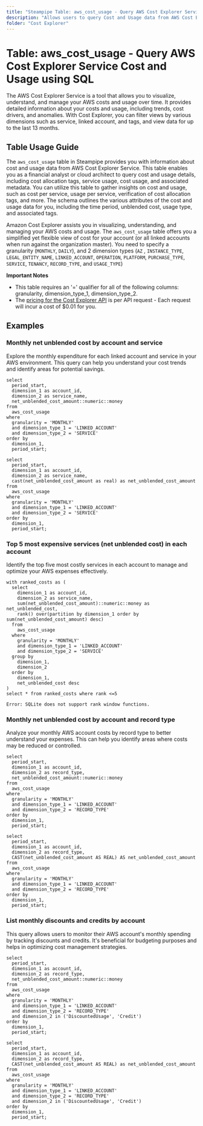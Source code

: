 ```yaml
---
title: "Steampipe Table: aws_cost_usage - Query AWS Cost Explorer Service Cost and Usage using SQL"
description: "Allows users to query Cost and Usage data from AWS Cost Explorer Service to monitor, track, and manage AWS costs and usage over time."
folder: "Cost Explorer"
---
```


# Table: aws_cost_usage - Query AWS Cost Explorer Service Cost and Usage using SQL

The AWS Cost Explorer Service is a tool that allows you to visualize, understand, and manage your AWS costs and usage over time. It provides detailed information about your costs and usage, including trends, cost drivers, and anomalies. With Cost Explorer, you can filter views by various dimensions such as service, linked account, and tags, and view data for up to the last 13 months.

## Table Usage Guide

The `aws_cost_usage` table in Steampipe provides you with information about cost and usage data from AWS Cost Explorer Service. This table enables you as a financial analyst or cloud architect to query cost and usage details, including cost allocation tags, service usage, cost usage, and associated metadata. You can utilize this table to gather insights on cost and usage, such as cost per service, usage per service, verification of cost allocation tags, and more. The schema outlines the various attributes of the cost and usage data for you, including the time period, unblended cost, usage type, and associated tags.

Amazon Cost Explorer assists you in visualizing, understanding, and managing your AWS costs and usage. The `aws_cost_usage` table offers you a simplified yet flexible view of cost for your account (or all linked accounts when run against the organization master). You need to specify a granularity (`MONTHLY`, `DAILY`), and 2 dimension types (`AZ` , `INSTANCE_TYPE`, `LEGAL_ENTITY_NAME`, `LINKED_ACCOUNT`, `OPERATION`, `PLATFORM`, `PURCHASE_TYPE`, `SERVICE`, `TENANCY`, `RECORD_TYPE`, and `USAGE_TYPE`)

**Important Notes**
- This table requires an '=' qualifier for all of the following columns: granularity, dimension_type_1, dimension_type_2.
- The [pricing for the Cost Explorer API](https://aws.amazon.com/aws-cost-management/pricing/) is per API request - Each request will incur a cost of $0.01 for you.

## Examples

### Monthly net unblended cost by account and service
Explore the monthly expenditure for each linked account and service in your AWS environment. This query can help you understand your cost trends and identify areas for potential savings.

```sql+postgres
select
  period_start,
  dimension_1 as account_id,
  dimension_2 as service_name,
  net_unblended_cost_amount::numeric::money
from
  aws_cost_usage
where
  granularity = 'MONTHLY'
  and dimension_type_1 = 'LINKED_ACCOUNT'
  and dimension_type_2 = 'SERVICE'
order by
  dimension_1,
  period_start;
```

```sql+sqlite
select
  period_start,
  dimension_1 as account_id,
  dimension_2 as service_name,
  cast(net_unblended_cost_amount as real) as net_unblended_cost_amount
from
  aws_cost_usage
where
  granularity = 'MONTHLY'
  and dimension_type_1 = 'LINKED_ACCOUNT'
  and dimension_type_2 = 'SERVICE'
order by
  dimension_1,
  period_start;
```

### Top 5 most expensive services (net unblended cost) in each account
Identify the top five most costly services in each account to manage and optimize your AWS expenses effectively.

```sql+postgres
with ranked_costs as (
  select
    dimension_1 as account_id,
    dimension_2 as service_name,
    sum(net_unblended_cost_amount)::numeric::money as net_unblended_cost,
    rank() over(partition by dimension_1 order by sum(net_unblended_cost_amount) desc)
  from
    aws_cost_usage
  where
    granularity = 'MONTHLY'
    and dimension_type_1 = 'LINKED_ACCOUNT'
    and dimension_type_2 = 'SERVICE'
  group by
    dimension_1,
    dimension_2
  order by
    dimension_1,
    net_unblended_cost desc
)
select * from ranked_costs where rank <=5
```

```sql+sqlite
Error: SQLite does not support rank window functions.
```

### Monthly net unblended cost by account and record type
Analyze your monthly AWS account costs by record type to better understand your expenses. This can help you identify areas where costs may be reduced or controlled.

```sql+postgres
select
  period_start,
  dimension_1 as account_id,
  dimension_2 as record_type,
  net_unblended_cost_amount::numeric::money
from
  aws_cost_usage
where
  granularity = 'MONTHLY'
  and dimension_type_1 = 'LINKED_ACCOUNT'
  and dimension_type_2 = 'RECORD_TYPE'
order by
  dimension_1,
  period_start;
```

```sql+sqlite
select
  period_start,
  dimension_1 as account_id,
  dimension_2 as record_type,
  CAST(net_unblended_cost_amount AS REAL) AS net_unblended_cost_amount
from
  aws_cost_usage
where
  granularity = 'MONTHLY'
  and dimension_type_1 = 'LINKED_ACCOUNT'
  and dimension_type_2 = 'RECORD_TYPE'
order by
  dimension_1,
  period_start;
```

### List monthly discounts and credits by account
This query allows users to monitor their AWS account's monthly spending by tracking discounts and credits. It's beneficial for budgeting purposes and helps in optimizing cost management strategies.

```sql+postgres
select
  period_start,
  dimension_1 as account_id,
  dimension_2 as record_type,
  net_unblended_cost_amount::numeric::money
from
  aws_cost_usage
where
  granularity = 'MONTHLY'
  and dimension_type_1 = 'LINKED_ACCOUNT'
  and dimension_type_2 = 'RECORD_TYPE'
  and dimension_2 in ('DiscountedUsage', 'Credit')
order by
  dimension_1,
  period_start;
```

```sql+sqlite
select
  period_start,
  dimension_1 as account_id,
  dimension_2 as record_type,
  CAST(net_unblended_cost_amount AS REAL) as net_unblended_cost_amount
from
  aws_cost_usage
where
  granularity = 'MONTHLY'
  and dimension_type_1 = 'LINKED_ACCOUNT'
  and dimension_type_2 = 'RECORD_TYPE'
  and dimension_2 in ('DiscountedUsage', 'Credit')
order by
  dimension_1,
  period_start;
```